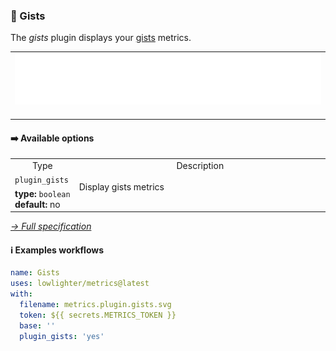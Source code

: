### 🎫 Gists

The *gists* plugin displays your [gists](https://gist.github.com) metrics.

<table>
  <td align="center">
    <img src="https://github.com/lowlighter/lowlighter/blob/master/metrics.plugin.gists.svg">
    <img width="900" height="1" alt="">
  </td>
</table>

#### ➡️ Available options

<!--options-->
<table>
  <tr>
    <td align="center" nowrap="nowrap">Type</i></td><td align="center" nowrap="nowrap">Description</td>
  </tr>
  <tr>
    <td nowrap="nowrap"><code>plugin_gists</code></td>
    <td rowspan="2">Display gists metrics<img width="900" height="1" alt=""></td>
  </tr>
  <tr>
    <td nowrap="nowrap"><b>type:</b> <code>boolean</code>
<br>
<b>default:</b> no<br></td>
  </tr>
</table>
<!--/options-->

*[→ Full specification](metadata.yml)*

#### ℹ️ Examples workflows

<!--examples-->
```yaml
name: Gists
uses: lowlighter/metrics@latest
with:
  filename: metrics.plugin.gists.svg
  token: ${{ secrets.METRICS_TOKEN }}
  base: ''
  plugin_gists: 'yes'

```
<!--/examples-->